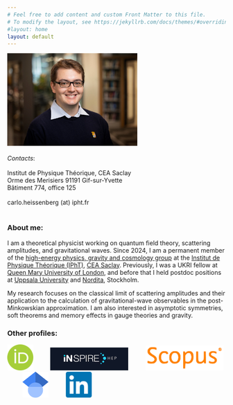 ```yaml
---
# Feel free to add content and custom Front Matter to this file.
# To modify the layout, see https://jekyllrb.com/docs/themes/#overriding-theme-defaults
#layout: home
layout: default
---
```


 <div class="row">
  <div class="column">
<img src="/assets/figures/picCH.jpg" width="300px" >
&nbsp;&nbsp;&nbsp;&nbsp;&nbsp;&nbsp;&nbsp;&nbsp;&nbsp;
  </div>
  <div class="column">
<br>
<em> Contacts</em>:
<br><br>
Institut de Physique Théorique, CEA Saclay <br>
Orme des Merisiers 91191 Gif-sur-Yvette <br>
Bâtiment 774, office 125
<br><br>
carlo.heissenberg (at) ipht.fr 
</div>
</div> 

<br>

### About me:

I am a theoretical physicist working on quantum field theory, scattering amplitudes, and gravitational waves. Since 2024, I am a permanent member of the [high-energy physics, gravity and cosmology group](https://www.ipht.fr/en/cosmology-astrophysics-high-energy-physics-and-hadronic-matter/) at the [Institut de Physique Théorique (IPhT)](https://www.ipht.fr), [CEA Saclay](https://www.cea.fr/drf/Pages/La-DRF/Instituts/institut-ipht.aspx). Previously, I was a UKRI fellow at [Queen Mary University of London](https://www.seresearch.qmul.ac.uk/cgag/), and before that I held postdoc positions at [Uppsala University](https://www.uu.se/institution/fysik-och-astronomi/forskning/teoretisk-fysik) and [Nordita](https://nordita.org/), Stockholm.

My research focuses on the classical limit of scattering amplitudes and their application to the calculation of
gravitational-wave observables in the post-Minkowskian approximation. I am also interested in asymptotic
symmetries, soft theorems and memory effects in gauge theories and gravity.

### Other profiles:

[<img src="/assets/figures/ORCID.png" width="60">](https://orcid.org/0000-0001-5775-9526) &nbsp;&nbsp;&nbsp;&nbsp;&nbsp;&nbsp;&nbsp;&nbsp;  [<img src="/assets/figures/INSPIRE.png" width="180">](https://inspirehep.net/authors/1680255) &nbsp;&nbsp;&nbsp;&nbsp;&nbsp;&nbsp;&nbsp;&nbsp;  [<img src="/assets/figures/SCOPUS.png" width="180">](https://www.scopus.com/authid/detail.uri?authorId=57194334477)
&nbsp;&nbsp;&nbsp;&nbsp;&nbsp;&nbsp;&nbsp;&nbsp;  [<img src="/assets/figures/GS.png" width="60">](https://scholar.google.com/citations?user=ZU5MQIIAAAAJ) &nbsp;&nbsp;&nbsp;&nbsp;&nbsp;&nbsp;&nbsp;&nbsp;  [<img src="/assets/figures/LinkedIn.png" width="60">](https://www.linkedin.com/in/carlo-heissenberg-3171b397)
